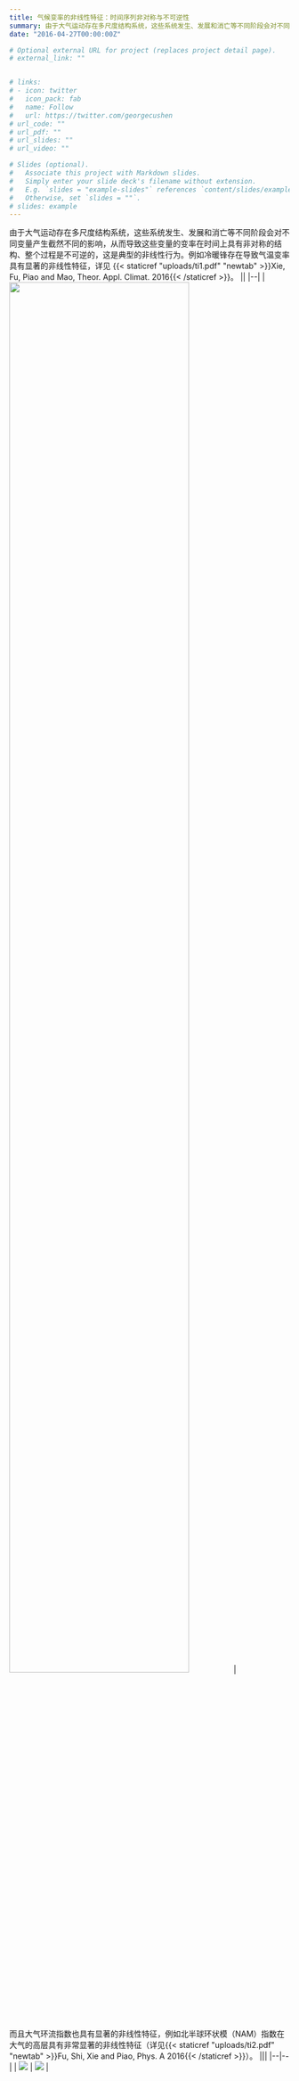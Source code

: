 ```yaml
---
title: 气候变率的非线性特征：时间序列非对称与不可逆性
summary: 由于大气运动存在多尺度结构系统，这些系统发生、发展和消亡等不同阶段会对不同变量产生截然不同的影响，从而导致这些变量的变率在时间上具有非对称的结构、整个过程是不可逆的，这是典型的非线性行为。
date: "2016-04-27T00:00:00Z"

# Optional external URL for project (replaces project detail page).
# external_link: ""


# links:
# - icon: twitter
#   icon_pack: fab
#   name: Follow
#   url: https://twitter.com/georgecushen
# url_code: ""
# url_pdf: ""
# url_slides: ""
# url_video: ""

# Slides (optional).
#   Associate this project with Markdown slides.
#   Simply enter your slide deck's filename without extension.
#   E.g. `slides = "example-slides"` references `content/slides/example-slides.md`.
#   Otherwise, set `slides = ""`.
# slides: example
---
```


由于大气运动存在多尺度结构系统，这些系统发生、发展和消亡等不同阶段会对不同变量产生截然不同的影响，从而导致这些变量的变率在时间上具有非对称的结构、整个过程是不可逆的，这是典型的非线性行为。例如冷暖锋存在导致气温变率具有显著的非线性特征，详见 {{< staticref "uploads/ti1.pdf" "newtab" >}}Xie, Fu, Piao and Mao, Theor. Appl. Climat. 2016{{< /staticref >}}。
||
|--|
|<img src="/media/rs9.png" height="80%" width="80%">|

而且大气环流指数也具有显著的非线性特征，例如北半球环状模（NAM）指数在大气的高层具有非常显著的非线性特征（详见{{< staticref "uploads/ti2.pdf" "newtab" >}}Fu, Shi, Xie and Piao, Phys. A 2016{{< /staticref >}}）。
|||
|--|--|
| <img src="/media/rs10.png"> | <img src="/media/rs11.png"> |

